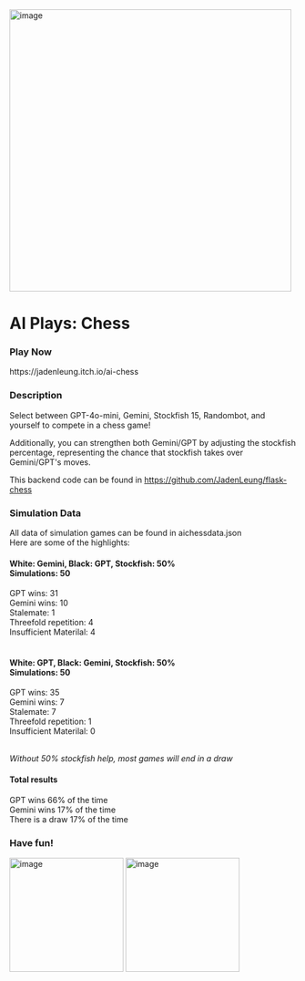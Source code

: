 <img width="495" alt="image" src="https://github.com/user-attachments/assets/a0a318cf-b171-4047-812c-a86802dff72c">


# AI Plays: Chess

<h3>Play Now</h3>
https://jadenleung.itch.io/ai-chess

<h3>Description</h3>

Select between GPT-4o-mini, Gemini, Stockfish 15, Randombot, and yourself to compete in a chess game! <br/>

Additionally, you can strengthen both Gemini/GPT by adjusting the stockfish percentage, representing the chance that stockfish takes over Gemini/GPT's moves. <br/>

This backend code can be found in https://github.com/JadenLeung/flask-chess

<h3>Simulation Data</h3>
All data of simulation games can be found in aichessdata.json <br>
Here are some of the highlights: <br/>
<h4>
  White: Gemini, Black: GPT, Stockfish: 50%<br/>
  Simulations: 50<br/>
</h4>
GPT wins: 31 <br/>
Gemini wins: 10 <br/>
Stalemate: 1 <br/>
Threefold repetition: 4 <br/>
Insufficient Materilal: 4  <br/><br/>
<h4>
  White: GPT, Black: Gemini, Stockfish: 50%<br/>
  Simulations: 50<br/>

</h4>
GPT wins: 35 <br/>
Gemini wins: 7 <br/>
Stalemate: 7 <br/>
Threefold repetition: 1 <br/>
Insufficient Materilal: 0 <br/><br/>

<i>Without 50% stockfish help, most games will end in a draw</i> <br/>

<h4>Total results</h4>
GPT wins 66% of the time <br/>
Gemini wins 17% of the time <br/>
There is a draw 17% of the time <br/>

<h3>Have fun!</h3>

<img width="200" alt="image" src="https://github.com/user-attachments/assets/1bc62aca-7404-4ae3-bbe3-7281bc104794">
<img width="200" alt="image" src="https://github.com/user-attachments/assets/1e171c35-2514-411c-b6b7-4010c259441f">


